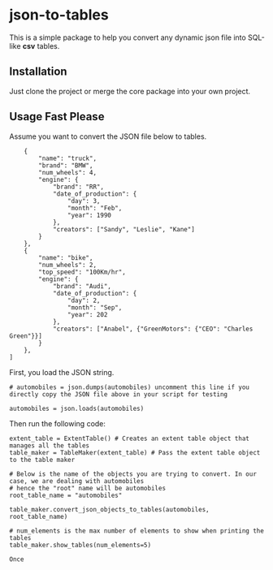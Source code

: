 # json-to-tables
This is a simple package to help you convert any dynamic json file into SQL-like **csv** tables.

## Installation
Just clone the project or merge the core package into your own project.

## Usage Fast Please
Assume you want to convert the JSON file below to tables.
```automobiles = [
    {
        "name": "truck",
        "brand": "BMW",
        "num_wheels": 4,
        "engine": {
            "brand": "RR",
            "date_of_production": {
                "day": 3,
                "month": "Feb",
                "year": 1990
            },
            "creators": ["Sandy", "Leslie", "Kane"]
        }
    },
    {
        "name": "bike",
        "num_wheels": 2,
        "top_speed": "100Km/hr",
        "engine": {
            "brand": "Audi",
            "date_of_production": {
                "day": 2,
                "month": "Sep",
                "year": 202
            },
            "creators": ["Anabel", {"GreenMotors": {"CEO": "Charles Green"}}]
        }
    },
]
```
First, you load the JSON string.
```
# automobiles = json.dumps(automobiles) uncomment this line if you directly copy the JSON file above in your script for testing
```
```automobiles = json.loads(automobiles)```

Then run the following code:
```
extent_table = ExtentTable() # Creates an extent table object that manages all the tables
table_maker = TableMaker(extent_table) # Pass the extent table object to the table maker

# Below is the name of the objects you are trying to convert. In our case, we are dealing with automobiles
# hence the "root" name will be automobiles
root_table_name = "automobiles" 

table_maker.convert_json_objects_to_tables(automobiles, root_table_name)

# num_elements is the max number of elements to show when printing the tables
table_maker.show_tables(num_elements=5)

Once 
